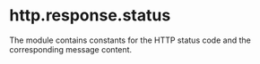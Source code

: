 # http.response.status
The module contains constants for the HTTP status code and the corresponding message content.
